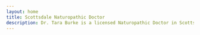 ```yaml
---
layout: home
title: Scottsdale Naturopathic Doctor
description: Dr. Tara Burke is a licensed Naturopathic Doctor in Scottsdale, Arizona providing optimized and personalized alternative healthcare
---
```

